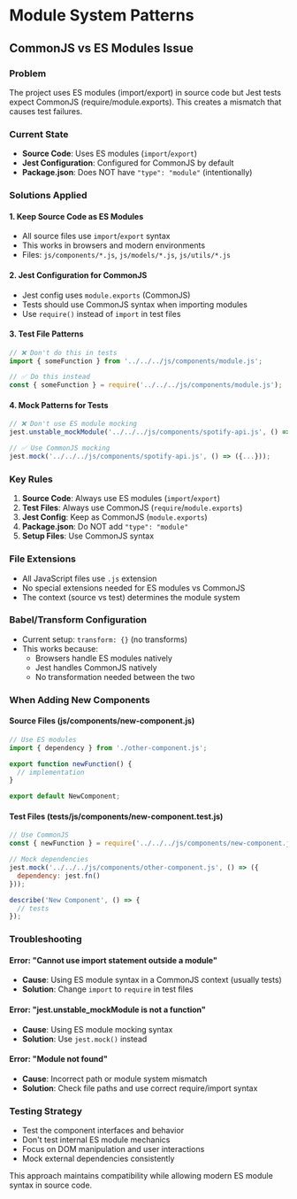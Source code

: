 # Module System Patterns

## CommonJS vs ES Modules Issue

### Problem
The project uses ES modules (import/export) in source code but Jest tests expect CommonJS (require/module.exports). This creates a mismatch that causes test failures.

### Current State
- **Source Code**: Uses ES modules (`import`/`export`)
- **Jest Configuration**: Configured for CommonJS by default
- **Package.json**: Does NOT have `"type": "module"` (intentionally)

### Solutions Applied

#### 1. Keep Source Code as ES Modules
- All source files use `import`/`export` syntax
- This works in browsers and modern environments
- Files: `js/components/*.js`, `js/models/*.js`, `js/utils/*.js`

#### 2. Jest Configuration for CommonJS
- Jest config uses `module.exports` (CommonJS)
- Tests should use CommonJS syntax when importing modules
- Use `require()` instead of `import` in test files

#### 3. Test File Patterns
```javascript
// ❌ Don't do this in tests
import { someFunction } from '../../../js/components/module.js';

// ✅ Do this instead
const { someFunction } = require('../../../js/components/module.js');
```

#### 4. Mock Patterns for Tests
```javascript
// ❌ Don't use ES module mocking
jest.unstable_mockModule('../../../js/components/spotify-api.js', () => ({...}));

// ✅ Use CommonJS mocking
jest.mock('../../../js/components/spotify-api.js', () => ({...}));
```

### Key Rules

1. **Source Code**: Always use ES modules (`import`/`export`)
2. **Test Files**: Always use CommonJS (`require`/`module.exports`)
3. **Jest Config**: Keep as CommonJS (`module.exports`)
4. **Package.json**: Do NOT add `"type": "module"`
5. **Setup Files**: Use CommonJS syntax

### File Extensions
- All JavaScript files use `.js` extension
- No special extensions needed for ES modules vs CommonJS
- The context (source vs test) determines the module system

### Babel/Transform Configuration
- Current setup: `transform: {}` (no transforms)
- This works because:
  - Browsers handle ES modules natively
  - Jest handles CommonJS natively
  - No transformation needed between the two

### When Adding New Components

#### Source Files (js/components/new-component.js)
```javascript
// Use ES modules
import { dependency } from './other-component.js';

export function newFunction() {
  // implementation
}

export default NewComponent;
```

#### Test Files (tests/js/components/new-component.test.js)
```javascript
// Use CommonJS
const { newFunction } = require('../../../js/components/new-component.js');

// Mock dependencies
jest.mock('../../../js/components/other-component.js', () => ({
  dependency: jest.fn()
}));

describe('New Component', () => {
  // tests
});
```

### Troubleshooting

#### Error: "Cannot use import statement outside a module"
- **Cause**: Using ES module syntax in a CommonJS context (usually tests)
- **Solution**: Change `import` to `require` in test files

#### Error: "jest.unstable_mockModule is not a function"
- **Cause**: Using ES module mocking syntax
- **Solution**: Use `jest.mock()` instead

#### Error: "Module not found"
- **Cause**: Incorrect path or module system mismatch
- **Solution**: Check file paths and use correct require/import syntax

### Testing Strategy
- Test the component interfaces and behavior
- Don't test internal ES module mechanics
- Focus on DOM manipulation and user interactions
- Mock external dependencies consistently

This approach maintains compatibility while allowing modern ES module syntax in source code.